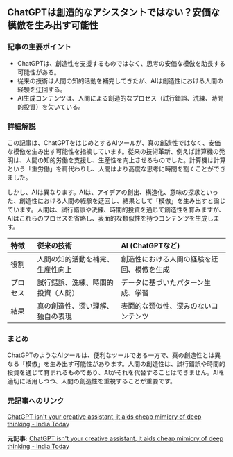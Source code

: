 ## ChatGPTは創造的なアシスタントではない？安価な模倣を生み出す可能性

### 記事の主要ポイント

* ChatGPTは、創造性を支援するものではなく、思考の安価な模倣を助長する可能性がある。
* 従来の技術は人間の知的活動を補完してきたが、AIは創造性における人間の経験を迂回する。
* AI生成コンテンツは、人間による創造的なプロセス（試行錯誤、洗練、時間的投資）を欠いている。

### 詳細解説

この記事は、ChatGPTをはじめとするAIツールが、真の創造性ではなく、安価な模倣を生み出す可能性を指摘しています。従来の技術革新、例えば計算機の発明は、人間の知的労働を支援し、生産性を向上させるものでした。計算機は計算という「重労働」を肩代わりし、人間はより高度な思考に時間を割くことができました。

しかし、AIは異なります。AIは、アイデアの創出、構造化、意味の探求といった、創造性における人間の経験を迂回し、結果として「模倣」を生み出すと論じています。人間は、試行錯誤や洗練、時間的投資を通じて創造性を育みますが、AIはこれらのプロセスを省略し、表面的な類似性を持つコンテンツを生成します。

| 特徴 | 従来の技術 | AI (ChatGPTなど) |
| :------------- | :----------------------------------------- | :--------------------------------------------- |
| 役割 | 人間の知的活動を補完、生産性向上 | 創造性における人間の経験を迂回、模倣を生成 |
| プロセス | 試行錯誤、洗練、時間的投資（人間） | データに基づいたパターン生成、学習 |
| 結果 | 真の創造性、深い理解、独自の表現 | 表面的な類似性、深みのないコンテンツ |

### まとめ

ChatGPTのようなAIツールは、便利なツールである一方で、真の創造性とは異なる「模倣」を生み出す可能性があります。人間の創造性は、試行錯誤や時間的投資を通じて育まれるものであり、AIがそれを代替することはできません。AIを適切に活用しつつ、人間の創造性を重視することが重要です。

### 元記事へのリンク

[ChatGPT isn't your creative assistant, it aids cheap mimicry of deep thinking - India Today](https://www.indiatoday.in/technology/news/story/chatgpt-isnt-your-creative-assistant-it-aids-cheap-mimicry-of-deep-thinking-2531826-2024-04-30)


**元記事:** [ChatGPT isn't your creative assistant, it aids cheap mimicry of deep thinking - India Today](https://www.indiatoday.in/technology/talking-points/story/artificial-intelligence-chat-gpt-replace-humans-here-is-how-computer-technology-new-machine-different-2716896-2025-04-30)